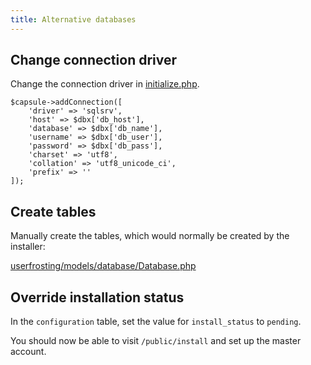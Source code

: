 ```yaml
---
title: Alternative databases
---
```


## Change connection driver

Change the connection driver in [initialize.php](https://github.com/userfrosting/UserFrosting/blob/3.1/userfrosting/initialize.php#L42-L51).

```
$capsule->addConnection([
    'driver' => 'sqlsrv',
    'host' => $dbx['db_host'],
    'database' => $dbx['db_name'],
    'username' => $dbx['db_user'],
    'password' => $dbx['db_pass'],
    'charset' => 'utf8',
    'collation' => 'utf8_unicode_ci',
    'prefix' => ''
]);
```

## Create tables

Manually create the tables, which would normally be created by the installer:

[userfrosting/models/database/Database.php](https://github.com/userfrosting/UserFrosting/blob/3.1/userfrosting/models/database/Database.php#L167-L268)

## Override installation status

In the `configuration` table, set the value for `install_status` to `pending`.

You should now be able to visit `/public/install` and set up the master account.
